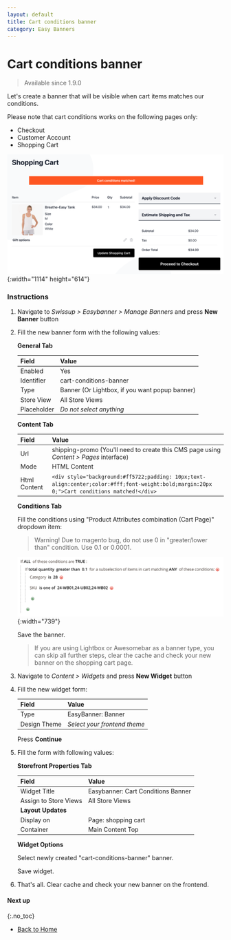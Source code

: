 ```yaml
---
layout: default
title: Cart conditions banner
category: Easy Banners
---
```


# Cart conditions banner

> Available since 1.9.0

Let's create a banner that will be visible when cart items matches our conditions.

Please note that cart conditions works on the following pages only:

 -  Checkout
 -  Customer Account
 -  Shopping Cart

![Screenshot](/images/m2/easybanners/use-cases/cart-conditions-result.png){:width="1114" height="614"}

### Instructions

 1. Navigate to _Swissup > Easybanner > Manage Banners_ and press **New Banner**
    button
 2. Fill the new banner form with the following values:

    **General Tab**

    Field       | Value
    ------------|------
    Enabled     | Yes
    Identifier  | cart-conditions-banner
    Type        | Banner (Or Lightbox, if you want popup banner)
    Store View  | All Store Views
    Placeholder | _Do not select anything_

    **Content Tab**

    Field   | Value
    --------|------
    Url     | shipping-promo (You'll need to create this CMS page using _Content > Pages_ interface)
    Mode    | HTML Content
    Html Content | `<div style="background:#ff5722;padding: 10px;text-align:center;color:#fff;font-weight:bold;margin:20px 0;">Cart conditions matched!</div>`

    **Conditions Tab**

    Fill the conditions using "Product Attributes combination (Cart Page)"
    dropdown item:

    > Warning! Due to magento bug, do not use 0 in "greater/lower than" condition.
    > Use 0.1 or 0.0001.

    ![Conditions example](/images/m2/easybanners/use-cases/cart-conditions.png){:width="739"}

    Save the banner.

    > If you are using Lightbox or Awesomebar as a banner type, you can skip all
    > further steps, clear the cache and check your new banner on the shopping cart
    > page.

 3. Navigate to _Content > Widgets_ and press **New Widget** button
 4. Fill the new widget form:

    Field   | Value
    --------|------
    Type    | EasyBanner: Banner
    Design Theme | _Select your frontend theme_

    Press **Continue**

 5. Fill the form with following values:

    **Storefront Properties Tab**

    Field           | Value
    ----------------|------
    Widget Title    | Easybanner: Cart Conditions Banner
    Assign to Store Views | All Store Views
    **Layout Updates** |
    Display on  | Page: shopping cart
    Container   | Main Content Top

    **Widget Options**

    Select newly created "cart-conditions-banner" banner.

    Save widget.

 6. That's all. Clear cache and check your new banner on the frontend.

#### Next up
{:.no_toc}

 -  [Back to Home](/m2/extensions/easybanners/)

